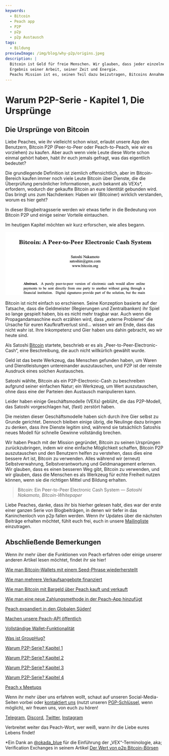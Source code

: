 ```yaml
---
keywords:
  - Bitcoin
  - Peach app
  - P2P
  - p2p
  - p2p Austausch
tags:
  - Bildung
previewImage: /img/blog/why-p2p/origins.jpeg
description: |
  Bitcoin ist Geld für freie Menschen. Wir glauben, dass jeder einzelne Mensch das Recht hat zu wählen, welches Geld er benutzt, um seinen Reichtum zu speichern, das
  Ergebnis seiner Arbeit, seiner Zeit und Energie.
  Peachs Mission ist es, seinen Teil dazu beizutragen, Bitcoins Annahme in die Hände der Menschen zu tragen.
---
```


# Warum P2P-Serie - Kapitel 1, Die Ursprünge

## Die Ursprünge von Bitcoin

Liebe Peaches, wie ihr vielleicht schon wisst, erlaubt unsere App den Benutzern, Bitcoin P2P (Peer-to-Peer oder Peach-to-Peach, wie wir es vorziehen) zu kaufen. Aber auch wenn viele Leute diese Worte schon einmal gehört haben, habt ihr euch jemals gefragt, was das eigentlich bedeutet?

Die grundlegende Definition ist ziemlich offensichtlich, aber im Bitcoin-Bereich kaufen immer noch viele Leute Bitcoin über Dienste, die die Überprüfung persönlicher Informationen, auch bekannt als VEXs*, erfordern, wodurch der gekaufte Bitcoin an eure Identität gebunden wird. Das bringt uns zum Nachdenken: Haben wir (Bitcoiner) wirklich verstanden, worum es hier geht?

In dieser Blogbeitragsserie werden wir etwas tiefer in die Bedeutung von Bitcoin P2P und einige seiner Vorteile eintauchen.

Im heutigen Kapitel möchten wir kurz erforschen, wie alles begann.

![Bitcoin-Whitepaper](/img/blog/why-p2p/whitepaper-intro.png)

Bitcoin ist nicht einfach so erschienen. Seine Konzeption basierte auf der Tatsache, dass die Geldmeister (Regierungen und Zentralbanken) ihr Spiel so lange gespielt haben, bis es nicht mehr tragbar war.
Auch wenn die Propagandamaschine euch erzählen wird, dass „externe Probleme“ die Ursache für euren Kaufkraftverlust sind… wissen wir am Ende, dass das nicht wahr ist. Ihre Inkompetenz und Gier haben uns dahin gebracht, wo wir heute sind.

Als Satoshi [Bitcoin](https://peachbitcoin.com/bitcoin.pdf) startete, beschrieb er es als „Peer-to-Peer-Electronic-Cash“, eine Beschreibung, die auch nicht willkürlich gewählt wurde.

Geld ist das beste Werkzeug, das Menschen gefunden haben, um Waren und Dienstleistungen untereinander auszutauschen, und P2P ist der reinste Ausdruck eines solchen Austausches.

Satoshi wählte, Bitcoin als ein P2P-Electronic-Cash zu beschreiben aufgrund seiner einfachen Natur; ein Werkzeug, um Wert auszutauschen, ohne dass eine der Parteien den Austausch manipulieren kann.

Leider haben einige Geschäftsmodelle (VEXs) geblüht, die das P2P-Modell, das Satoshi vorgeschlagen hat, (fast) zerstört haben.

Die meisten dieser Geschäftsmodelle haben sich durch ihre Gier selbst zu Grunde gerichtet. Dennoch bleiben einige übrig, die Neulinge dazu bringen zu denken, dass ihre Dienste legitim sind, während sie tatsächlich Satoshis neues Modell für schnelle Gewinne vollständig brechen.

Wir haben Peach mit der Mission gegründet, Bitcoin zu seinen Ursprüngen zurückzubringen, indem wir eine einfache Möglichkeit schaffen, Bitcoin P2P auszutauschen und den Benutzern helfen zu verstehen, dass dies eine bessere Art ist, Bitcoin zu verwenden. Alles während wir (erneut) Selbstverwahrung, Selbstverantwortung und Geldmanagement erlernen.
Wir glauben, dass es einen besseren Weg gibt, Bitcoin zu verwenden, und wir glauben, dass die Menschen es als Werkzeug für echte Freiheit nutzen können, wenn sie die richtigen Mittel und Bildung erhalten.

> Bitcoin: Ein Peer-to-Peer Electronic Cash System
> <cite>— Satoshi Nakamoto, Bitcoin-Whitepaper</cite>

Liebe Peaches, danke, dass ihr bis hierher gelesen habt, dies war der erste einer ganzen Serie von Blogbeiträgen, in denen wir tiefer in das Kaninchenloch von p2p fallen werden. Wenn ihr Updates über die nächsten Beiträge erhalten möchtet, fühlt euch frei, euch in unsere [Mailingliste](https://peachbitcoin.com) einzutragen.

## Abschließende Bemerkungen

Wenn ihr mehr über die Funktionen von Peach erfahren oder einige unserer anderen Artikel lesen möchtet, findet ihr sie hier!

[Wie man Bitcoin-Wallets mit einem Seed-Phrase wiederherstellt](https://peachbitcoin.com/de/blog/how-to-restore-peach-wallet/)

[Wie man mehrere Verkaufsangebote finanziert](https://peachbitcoin.com/de/blog/funding-multiple-sell-offers/)

[Wie man Bitcoin mit Bargeld über Peach kauft und verkauft](https://peachbitcoin.com/de/blog/how-to-buy-and-sell-bitcoin-with-cash-using-peach/)

[Wie man eine neue Zahlungsmethode in der Peach-App hinzufügt](https://peachbitcoin.com/de/blog/how-to-add-a-payment-method/)

[Peach expandiert in den Globalen Süden!](https://peachbitcoin.com/de/blog/peach-expands-to-the-global-south/)

[Machen unsere Peach-API öffentlich](https://peachbitcoin.com/de/blog/making-our-peach-api-public/)

[Vollständige Wallet-Funktionalität](https://peachbitcoin.com/de/blog/full-wallet-functionality/)

[Was ist GroupHug?](https://peachbitcoin.com/de/blog/group-hug/)

[Warum P2P-Serie? Kapitel 1](https://peachbitcoin.com/de/blog/why-p2p-chapter-1/)

[Warum P2P-Serie? Kapitel 2](https://peachbitcoin.com/de/blog/why-p2p-chapter-2/)

[Warum P2P-Serie? Kapitel 3](https://peachbitcoin.com/de/blog/why-p2p-chapter-3-circular-economies/)

[Warum P2P-Serie? Kapitel 4](https://peachbitcoin.com/de/blog/why-p2p-chapter-4-chains-of-trust/)

[Peach x Meetups](https://peachbitcoin.com/de/blog/peach-for-meetups/)

Wenn ihr mehr über uns erfahren wollt, schaut auf unseren Social-Media-Seiten vorbei oder [kontaktiert uns](mailto:hello@peachbitcoin.com) (nutzt unseren [PGP-Schlüssel](https://keys.openpgp.org/vks/v1/by-fingerprint/48339A19645E2E53488E0E5479E1B270FACD1BD2), wenn möglich), wir freuen uns, von euch zu hören!

[Telegram](https://t.me/peachtopeach), [Discord](https://discord.gg/ypeHz3SW54), [Twitter](https://twitter.com/peachbitcoin), [Instagram](https://instagram.com/peachbitcoin)

Verbreitet weiter das Peach-Wort, wer weiß, wann ihr die Liebe eures Lebens findet!

\*Ein Dank an [@okada_blue](https://twitter.com/okada_blue) für die Einführung der „VEX“-Terminologie, aka; Verification Exchanges in seinem Artikel [Der Wert von p2p Bitcoin-Börsen](https://bitcoinmagazine.com/culture/the-value-of-p2p-bitcoin-exchanges)
